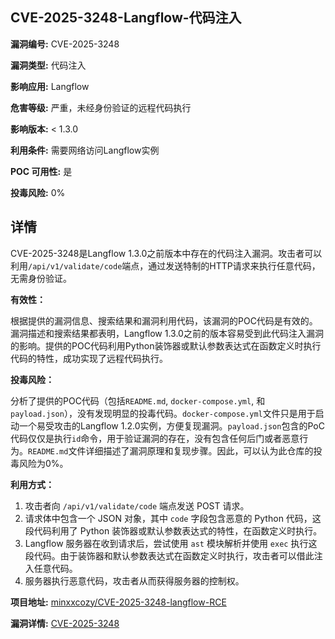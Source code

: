 ## CVE-2025-3248-Langflow-代码注入

**漏洞编号:** CVE-2025-3248

**漏洞类型:** 代码注入

**影响应用:** Langflow

**危害等级:** 严重，未经身份验证的远程代码执行

**影响版本:** < 1.3.0

**利用条件:** 需要网络访问Langflow实例

**POC 可用性:** 是

**投毒风险:** 0%

## 详情

CVE-2025-3248是Langflow 1.3.0之前版本中存在的代码注入漏洞。攻击者可以利用`/api/v1/validate/code`端点，通过发送特制的HTTP请求来执行任意代码，无需身份验证。

**有效性：**

根据提供的漏洞信息、搜索结果和漏洞利用代码，该漏洞的POC代码是有效的。漏洞描述和搜索结果都表明，Langflow 1.3.0之前的版本容易受到此代码注入漏洞的影响。提供的POC代码利用Python装饰器或默认参数表达式在函数定义时执行代码的特性，成功实现了远程代码执行。

**投毒风险：**

分析了提供的POC代码（包括`README.md`, `docker-compose.yml`, 和 `payload.json`），没有发现明显的投毒代码。`docker-compose.yml`文件只是用于启动一个易受攻击的Langflow 1.2.0实例，方便复现漏洞。`payload.json`包含的PoC代码仅仅是执行`id`命令，用于验证漏洞的存在，没有包含任何后门或者恶意行为。`README.md`文件详细描述了漏洞原理和复现步骤。因此，可以认为此仓库的投毒风险为0%。

**利用方式：**

1.  攻击者向 `/api/v1/validate/code` 端点发送 POST 请求。
2.  请求体中包含一个 JSON 对象，其中 `code` 字段包含恶意的 Python 代码，这段代码利用了 Python 装饰器或默认参数表达式的特性，在函数定义时执行。
3.  Langflow 服务器在收到请求后，尝试使用 `ast` 模块解析并使用 `exec` 执行这段代码。由于装饰器和默认参数表达式在函数定义时执行，攻击者可以借此注入任意代码。
4.  服务器执行恶意代码，攻击者从而获得服务器的控制权。

**项目地址:** [minxxcozy/CVE-2025-3248-langflow-RCE](https://github.com/minxxcozy/CVE-2025-3248-langflow-RCE)

**漏洞详情:** [CVE-2025-3248](https://nvd.nist.gov/vuln/detail/CVE-2025-3248)
